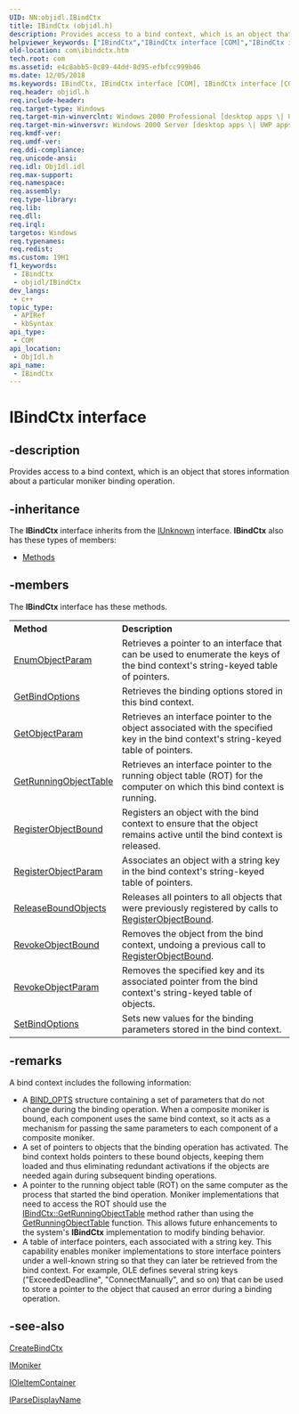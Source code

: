 ```yaml
---
UID: NN:objidl.IBindCtx
title: IBindCtx (objidl.h)
description: Provides access to a bind context, which is an object that stores information about a particular moniker binding operation.
helpviewer_keywords: ["IBindCtx","IBindCtx interface [COM]","IBindCtx interface [COM]","described","_com_ibindctx","com.ibindctx","objidl/IBindCtx"]
old-location: com\ibindctx.htm
tech.root: com
ms.assetid: e4c8abb5-0c89-44dd-8d95-efbfcc999b46
ms.date: 12/05/2018
ms.keywords: IBindCtx, IBindCtx interface [COM], IBindCtx interface [COM],described, _com_ibindctx, com.ibindctx, objidl/IBindCtx
req.header: objidl.h
req.include-header: 
req.target-type: Windows
req.target-min-winverclnt: Windows 2000 Professional [desktop apps \| UWP apps]
req.target-min-winversvr: Windows 2000 Server [desktop apps \| UWP apps]
req.kmdf-ver: 
req.umdf-ver: 
req.ddi-compliance: 
req.unicode-ansi: 
req.idl: ObjIdl.idl
req.max-support: 
req.namespace: 
req.assembly: 
req.type-library: 
req.lib: 
req.dll: 
req.irql: 
targetos: Windows
req.typenames: 
req.redist: 
ms.custom: 19H1
f1_keywords:
 - IBindCtx
 - objidl/IBindCtx
dev_langs:
 - c++
topic_type:
 - APIRef
 - kbSyntax
api_type:
 - COM
api_location:
 - ObjIdl.h
api_name:
 - IBindCtx
---
```


# IBindCtx interface


## -description

Provides access to a bind context, which is an object that stores information about a particular moniker binding operation.

## -inheritance

The <b xmlns:loc="http://microsoft.com/wdcml/l10n">IBindCtx</b> interface inherits from the <a href="/windows/desktop/api/unknwn/nn-unknwn-iunknown">IUnknown</a> interface. <b>IBindCtx</b> also has these types of members:
<ul>
<li><a href="https://docs.microsoft.com/">Methods</a></li>
</ul>

## -members

The <b>IBindCtx</b> interface has these methods.
<table class="members" id="memberListMethods">
<tr>
<th align="left" width="37%">Method</th>
<th align="left" width="63%">Description</th>
</tr>
<tr data="declared;">
<td align="left" width="37%">
<a href="/windows/desktop/api/objidl/nf-objidl-ibindctx-enumobjectparam">EnumObjectParam</a>
</td>
<td align="left" width="63%">
Retrieves a pointer to an interface that can be used to enumerate the keys of the bind context's string-keyed table of pointers.

</td>
</tr>
<tr data="declared;">
<td align="left" width="37%">
<a href="/windows/desktop/api/objidl/nf-objidl-ibindctx-getbindoptions">GetBindOptions</a>
</td>
<td align="left" width="63%">
Retrieves the binding options stored in this bind context.

</td>
</tr>
<tr data="declared;">
<td align="left" width="37%">
<a href="/windows/desktop/api/objidl/nf-objidl-ibindctx-getobjectparam">GetObjectParam</a>
</td>
<td align="left" width="63%">
Retrieves an interface pointer to the object associated with the specified key in the bind context's string-keyed table of pointers.

</td>
</tr>
<tr data="declared;">
<td align="left" width="37%">
<a href="/windows/desktop/api/objidl/nf-objidl-ibindctx-getrunningobjecttable">GetRunningObjectTable</a>
</td>
<td align="left" width="63%">
Retrieves an interface pointer to the running object table (ROT) for the computer on which this bind context is running.

</td>
</tr>
<tr data="declared;">
<td align="left" width="37%">
<a href="/windows/desktop/api/objidl/nf-objidl-ibindctx-registerobjectbound">RegisterObjectBound</a>
</td>
<td align="left" width="63%">
Registers an object with the bind context to ensure that the object remains active until the bind context is released.

</td>
</tr>
<tr data="declared;">
<td align="left" width="37%">
<a href="/windows/desktop/api/objidl/nf-objidl-ibindctx-registerobjectparam">RegisterObjectParam</a>
</td>
<td align="left" width="63%">
Associates an object with a string key in the bind context's string-keyed table of pointers.

</td>
</tr>
<tr data="declared;">
<td align="left" width="37%">
<a href="/windows/desktop/api/objidl/nf-objidl-ibindctx-releaseboundobjects">ReleaseBoundObjects</a>
</td>
<td align="left" width="63%">
Releases all pointers to all objects that were previously registered by calls to <a href="/windows/desktop/api/objidl/nf-objidl-ibindctx-registerobjectbound">RegisterObjectBound</a>.

</td>
</tr>
<tr data="declared;">
<td align="left" width="37%">
<a href="/windows/desktop/api/objidl/nf-objidl-ibindctx-revokeobjectbound">RevokeObjectBound</a>
</td>
<td align="left" width="63%">
Removes the object from the bind context, undoing a previous call to <a href="/windows/desktop/api/objidl/nf-objidl-ibindctx-registerobjectbound">RegisterObjectBound</a>.

</td>
</tr>
<tr data="declared;">
<td align="left" width="37%">
<a href="/windows/desktop/api/objidl/nf-objidl-ibindctx-revokeobjectparam">RevokeObjectParam</a>
</td>
<td align="left" width="63%">
Removes the specified key and its associated pointer from the bind context's string-keyed table of objects.

</td>
</tr>
<tr data="declared;">
<td align="left" width="37%">
<a href="/windows/desktop/api/objidl/nf-objidl-ibindctx-setbindoptions">SetBindOptions</a>
</td>
<td align="left" width="63%">
Sets new values for the binding parameters stored in the bind context.

</td>
</tr>
</table>

## -remarks

A bind context includes the following information:

<ul>
<li>A <a href="/windows/desktop/api/objidl/ns-objidl-bind_opts">BIND_OPTS</a> structure containing a set of parameters that do not change during the binding operation. When a composite moniker is bound, each component uses the same bind context, so it acts as a mechanism for passing the same parameters to each component of a composite moniker. 
</li>
<li>A set of pointers to objects that the binding operation has activated. The bind context holds pointers to these bound objects, keeping them loaded and thus eliminating redundant activations if the objects are needed again during subsequent binding operations.</li>
<li>A pointer to the running object table (ROT) on the same computer as the process that started the bind operation. Moniker implementations that need to access the ROT should use the <a href="/windows/desktop/api/objidl/nf-objidl-ibindctx-getrunningobjecttable">IBindCtx::GetRunningObjectTable</a> method rather than using the <a href="/windows/desktop/api/objbase/nf-objbase-getrunningobjecttable">GetRunningObjectTable</a> function. This allows future enhancements to the system's <b>IBindCtx</b> implementation to modify binding behavior.
</li>
<li>A table of interface pointers, each associated with a string key. This capability enables moniker implementations to store interface pointers under a well-known string so that they can later be retrieved from the bind context. For example, OLE defines several string keys ("ExceededDeadline", "ConnectManually", and so on) that can be used to store a pointer to the object that caused an error during a binding operation.</li>
</ul>

## -see-also

<a href="/windows/desktop/api/objbase/nf-objbase-createbindctx">CreateBindCtx</a>



<a href="/windows/desktop/api/objidl/nn-objidl-imoniker">IMoniker</a>



<a href="/windows/desktop/api/oleidl/nn-oleidl-ioleitemcontainer">IOleItemContainer</a>



<a href="/windows/desktop/api/oleidl/nn-oleidl-iparsedisplayname">IParseDisplayName</a>